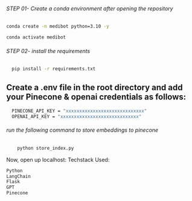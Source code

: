 ###### STEP 01- Create a conda environment after opening the repository
```bash
conda create -n medibot python=3.10 -y
```
```bash
conda activate medibot
```
###### STEP 02- install the requirements
```bash
  pip install -r requirements.txt
```
## Create a .env file in the root directory and add your Pinecone & openai credentials as follows:
```bash
  PINECONE_API_KEY = "xxxxxxxxxxxxxxxxxxxxxxxxxxxxx"
  OPENAI_API_KEY = "xxxxxxxxxxxxxxxxxxxxxxxxxxxxx"
```
###### run the following command to store embeddings to pinecone
```bash
    python store_index.py
```
Now,
  open up localhost:
Techstack Used:
```bash
Python
LangChain
Flask
GPT
Pinecone
```
